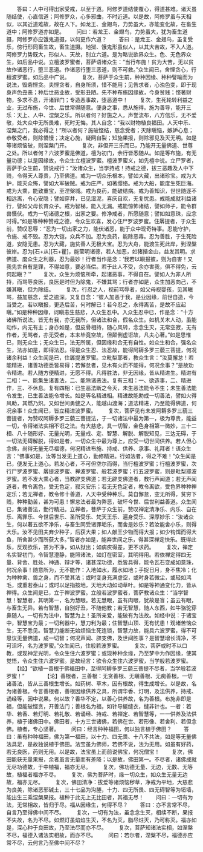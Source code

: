 <!-- { "loadSidebar": true } -->
　　答曰：人中可得出家受戒，以至于道。阿修罗道结使覆心，得道甚难。诸天虽随结使，心直信道；阿修罗众，心多邪曲，不时近道。以是故，阿修罗虽与天相似，以其近道难故，故在人下。如龙王、金翅鸟，力势虽大，亦能变化故，在畜生道中；阿修罗道亦如是。
　　问曰：若龙王、金翅鸟，力势虽大，犹为畜生道摄，阿修罗亦应饿鬼道摄，以何更作六道？
　　答曰：是龙王、金翅鸟，虽复受乐，傍行形同畜生故，畜生道摄。地狱、饿鬼形虽似人，以其大苦故，不入人道。阿修罗力势既大，形似人、天故，别立六道。是为略说欲界众生。色、无色界众生，如后品中说。立檀波罗蜜者，菩萨语诸众生：“当行布施！贫为大苦，无以贫故作诸恶行，堕三恶道。作诸恶行堕三恶道，则不可救。”众生闻已，舍悭贪心，行檀波罗蜜。如后品中广说。
　　复次，菩萨于众生前，种种因缘、种种譬喻而为说法，毁砦悭贪。夫悭贪者，自身所须，惜不能用；见告求者，心浊色变，即于现身声色丑恶；种后世恶业故，受形丑陋。先不种布施因缘故，今身贫贱；悭著财物，多求不息，开诸罪门；专造恶事故，堕恶道中！
　　复次，生死轮转利益之业，无过布施，今世、后世常得随意。便身之事，悉从施得。施为善导，能开三乐：天上、人中、涅槃之乐。所以者何？好施之人，声誉流布，八方信乐，无不爱敬，处大众中无所畏难，死时无悔。其人自念：“我以财物植良福田。人天中乐、涅槃之门，我必得之！”所以者何？施破悭结，慈念受者；灭除瞋恼，嫉妒心息；恭敬受者，则除憍慢；决定心施，疑网自裂；知施果报，则除邪见及灭无明。如是等诸烦恼破，则涅槃门开。
　　复次，非但开三乐而已，乃能开无量佛道、世尊之处。所以者何？六波罗蜜是佛道，檀为初门，余行皆悉随从。如是等布施，有无量功德；以是因缘故，令众生立檀波罗蜜。檀波罗蜜义，如先檀中说。立尸罗者，菩萨于众生前，赞说戒行：“汝诸众生，当学持戒！持戒之德，拔三恶趣及人中下贱，令得天人尊贵，乃至佛道。戒为一切众乐根本，譬如大藏，出诸珍宝。戒为大护，能灭众怖，譬如大军破贼。戒为庄严，如著缨络。戒为大船，能度生死巨海。戒为大乘，能致重宝，至涅槃城。戒为良药，能破结病。戒为善知识，世世随逐不相远离，令心安隐；譬如穿井，已见湿泥，喜庆自欢，无复忧患。戒能成就利益诸行，譬如父母长育众子。戒为智梯，能入无漏。戒能惊怖诸结，譬如师子，能令群兽慑伏。戒为一切诸德之根，出家之要。修净戒者，所愿随意；譬如如意珠，应念时得。”如是等种种赞戒之德，令众生欢喜，发心住尸罗波罗蜜。住羼提者，于众生前，赞叹忍辱：“忍为一切出家之力，能伏诸恶，能于众中现奇特事。忍能守护，令施、戒不毁。忍为大铠，众兵不加。忍为良药，能除恶毒。忍为善胜，于生死险道，安隐无患。忍为大藏，施贫善人无极大宝。忍为大舟，能渡生死此岸，到涅槃彼岸。忍为[石+从][石+瞿]，能莹明诸德，若人加恶，如猪揩金山，益发其明。求佛道、度众生之利器，忍为最妙！行者当作是念：‘我若以瞋报彼，则为自害！又我先世自有是罪，不得如意，要必当偿。若于此人不受，余亦害我，俱不得免，云何起瞋？’”
　　复次，众生为烦恼所牵，起诸恶事，不得自在。譬如人为非人所持，而骂辱良医，良医是时但为除鬼，不嫌其骂；行者亦如是，众生加恶向己，不嫌其瞋，但为除结。
　　复次，行忍之人，视前骂辱者，如父母视婴孩，见其瞋骂，益加慈念，爱之逾深。又复自念：“彼人加恶于我，是业因缘，前世自造，今当受之。若以瞋报，更造后苦，何时解已！若今忍之，永得离苦，是故不应起瞋。”如是种种因缘，诃瞋恚生慈悲，入众生忍中。入众生忍中已，作是念：“十方诸佛所说法，皆无有我，亦无我所，但诸法和合，假名众生。如机关木人动，虽能动作，内无有主；身亦如是，但皮骨相持，随心风转，念念生灭，无常空寂，无有作者，无骂者，亦无受者，本末毕竟空故，但颠倒虚诳故，凡夫心著。”如是思惟已，则无众生；无众生已，法无所属，但因缘和合无有自性。如众生和合，强名众生，法亦如是，即得法忍。得是众生忍、法忍故，能得阿耨多罗三藐三菩提，何况诸余利益！众生闻是已，住羼提波罗蜜。立毗梨耶者，教众生言：“汝莫懈怠！若能精进，诸善功德悉皆易得；若懈怠者，见木有火而不能得，何况余事？”是故劝令精进。若人随方便精进，无愿不得。凡得胜法，非无因缘，皆从精进生。精进有二相：一、能集生诸善法，二、能除诸恶法。复有三相：一、欲造事，二、精进作，三、不休息。复有四相：已生恶法断之令灭，未生恶法能令不生；未生善法能令发生，已生善法能令增长。如是等名精进相。精进故能助成一切善法，譬如火得风助，其燃乃炽。又如世间勇健之人，能越山渡海；道法精进，乃至能得佛道，何况余事！众生闻已，皆立精进波罗蜜。
　　复次，菩萨见有未发阿耨多罗三藐三菩提者，为赞叹阿耨多罗三藐三菩提法，于一切诸法中最为第一，极为尊贵，能益一切，令得诸法实相不诳之法。有大慈悲，具一切智，金色身相第一微妙，三十二相、八十随形好、无量光明，无量戒、定、智慧、解脱、解脱知见，三达无碍，于一切法无碍解脱，得如是者，一切众生中最为尊上，应受一切世间供养。若人但心念佛，尚得无量无尽福德，何况精进布施、持戒、供养、承事、礼拜者！语众生言：“佛事如是，汝等当发无上道心，勤修精进。行如法者，得之不难！”众生闻是已，便发无上道心。若发心者，不可但空尔而得，当行檀波罗蜜；行檀波罗蜜，次行尸罗波罗蜜、羼提波罗蜜、禅波罗蜜、般若波罗蜜；行五波罗蜜，则是毗梨耶波罗蜜。若不发大乘心者，当教辟支佛道；若无辟支佛道者，教行声闻道；若无声闻道者，教令离色，受无色定，寂灭安乐；若无无色定者，教令离欲，受色界种种禅定乐；若无禅者，教令修十善道，人天中受种种乐。莫自懈怠，空无所得，贫穷下贱，种种勤苦，甚为可患！懈怠法者最为弊恶，破坏今世、后世利益善道。众生闻已，集诸善法，勤行精进。立禅者，菩萨于众生前，赞叹禅定清净乐、内乐、自在乐、离罪乐、今世后世乐、圣所受乐、梵天王乐、遍身受乐、深厚妙乐：“汝诸众生，何以著五欲不净乐，与畜生同受诸罪垢乐，而舍是妙乐？若汝能舍小乐，则得大乐。汝不见田夫弃少种子，后获大果；如人献王少物而得大报；如少钩饵而得大鱼，所舍甚少而所获大多。”智者亦如是，能弃世间之乐，得甚深禅定快乐。既得此乐，反观欲乐，甚为不净，如从狱出；如病疢得差，更不求药。
　　复次，禅定名实智初门，令智慧澄静，能照诸法，如灯在密室，其明得用。若依禅定得四无量、背舍、胜处、神通、辩才等，诸甚深功德，悉皆具得，能令瓦石变成如意珠，何况余事！随意所为，无不能作：入地如水，履水如地；手捉日月，身不焦冷；化为种种禽、兽之身，而不受其法；或时变身充满虚空，或时身若微尘，或轻如鸿毛，或重若泰山；或时以足指按地，天地大动如动草叶。如是等神通变化力，皆从禅得。众生闻是已，立于禅波罗蜜。立般若波罗蜜者，菩萨教诸众生：“当学智慧！智慧者，其明第一，名为慧眼。若无慧眼，虽有肉眼，犹故是盲；虽云有眼，与畜生无异。若有智慧，自别好丑，不随他教；若无智慧，随人东西，如牛骆驼穿鼻随人。一切有为法中，智慧为上！圣所亲爱，能破有为法故。如经中说：于诸宝中，智慧宝为最；一切利器中，慧刀利为最；住智慧山顶、无有忧患！观诸苦恼众生，无不悉见。智慧刀能断无始烦恼生死连锁，智慧力故，能具六波罗蜜，得不可思议无量佛道，成一切智；何况声闻、辟支佛，及世间胜事？是智慧增长清净，不可沮坏，名为波罗蜜。”众生闻已，住般若波罗蜜。
　　复次，菩萨或时不以口教，或现神足光明，令众生住六波罗蜜；或现种种余缘，乃至梦中为作因缘，使其觉悟，令众生住六波罗蜜。是故经言：欲令众生住六波罗蜜，当学般若波罗蜜。
　　【经】“欲植一善根于佛福田中，至得阿耨多罗三藐三菩提不尽者，当学般若波罗蜜！”　　
　　【论】善根者，三善根：无贪善根、无瞋善根、无痴善根。一切诸善法，皆从三善根生增长。如药树、草木，因有根故，得生成增长。以是故，名为诸善根。今言善根者，善根因缘供养之具，所谓华香、灯明，及法供养，持戒、诵经等，因中说果。何以故？香华不定，以善心供养故，名为善根。布施非即是福，但能破悭贪，开善法门；善根名为福，如针导綖缝衣，缝非针也。一者：若华、若香、若灯明、若礼敬、若诵经、持戒、若禅定、若智慧等，一一供养及法供养，植于诸佛田中。佛田者，十方三世诸佛，若佛在世、若形像、若舍利、若但念佛。植者，专心坚著。
　　问曰：经言种种福田，何以独言植于佛田？
　　答曰：虽有种种福田，佛为第一福田，以十力、四无畏、十八不共法，如是等无量佛法具足，是故独说植于佛田。法宝虽为佛师，若佛不说，法为无用。如虽有好药，若无良医，药则无用。以是故，法宝虽上而前说佛宝，何况僧宝！
　　复次，佛田能获无量果报，余者虽言无量而有差降；以是故，佛田第一。不尽者，诸佛成就无尽功德故，于中植福，福亦无尽。
　　复次，佛功德无量、无边，无数、无等故，植福者福亦不尽。
　　复次，佛为菩萨时，缘一切众生，如众生无量无边故，福亦无尽。
　　复次，佛田清净：拔爱等诸烦恼秽草，净戒为平地，大慈悲为良美，除诸恶邪碱土，三十七品为沟塍，十力、四无所畏、四无碍智等为垣墙，能出生三乘涅槃果报。植种于此无上无比田者，其福无尽！
　　问曰：一切有为法，无常相故，皆归于尽。福从因缘生，何得不尽？
　　答曰：亦不言常不尽，自言乃至得佛中间不尽。
　　复次，一切有为法，虽念念生灭，相续不断，果报不失故，名为不尽。如燃灯虽焰焰生灭，不名为灭，脂尽炷灭，乃可称灭。福亦如是，深心种于良田故，乃至法尽而亦不尽。
　　复次，菩萨知诸法实相，如涅槃不尽，福德入诸法实相故，而亦不尽。
　　问曰：若尔者，涅槃不尽，福德亦应常不尽，云何言乃至佛中间不尽？
